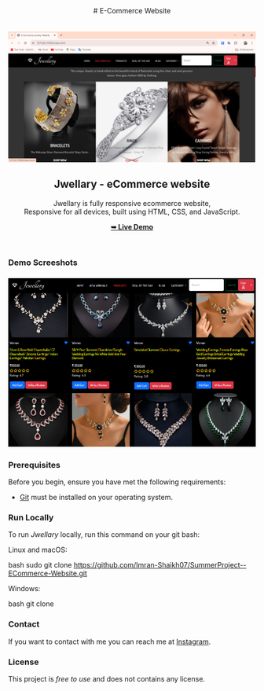 <div align="center">
# E-Commerce Website 
</div>
<br></br>
<div align="center">
  
  <img src="./Images/Demo-Page.png" />

  <h2 align="center">Jwellary - eCommerce website</h2>

  Jwellary is fully responsive ecommerce website, <br />Responsive for all devices, built using HTML, CSS, and JavaScript.

  <a href="https://master--jade-concha-b877b7.netlify.app/"><strong>➥ Live Demo</strong></a>

</div>

<br />

### Demo Screeshots

### ![Jwellary Desktop Demo](./Images/p1.png   "Desktop Demo")

### Prerequisites

Before you begin, ensure you have met the following requirements:

* [Git](https://git-scm.com/downloads "Download Git") must be installed on your operating system.

### Run Locally

To run *Jwellary* locally, run this command on your git bash:

Linux and macOS:

bash
sudo git clone https://github.com/Imran-Shaikh07/SummerProject--ECommerce-Website.git


Windows:

bash
git clone 


### Contact

If you want to contact with me you can reach me at [Instagram](https://www.instagram.com/smarty_boy_imran/).

### License

This project is *free to use* and does not contains any license.
